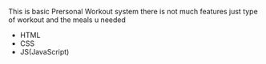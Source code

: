 This is basic Prersonal Workout system there is not much features just type of workout and the meals u needed
- HTML
- CSS
- JS(JavaScript)
